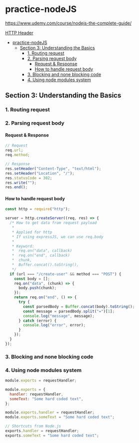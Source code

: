 # practice-nodeJS

https://www.udemy.com/course/nodejs-the-complete-guide/

[HTTP Header](https://developer.mozilla.org/en-US/docs/Web/HTTP/Headers)

- [practice-nodeJS](#practice-nodejs)
  - [Section 3: Understanding the Basics](#section-3-understanding-the-basics)
    - [1. Routing request](#1-routing-request)
    - [2. Parsing request body](#2-parsing-request-body)
      - [Request \& Response](#request--response)
      - [How to handle request body](#how-to-handle-request-body)
    - [3. Blocking and none blocking code](#3-blocking-and-none-blocking-code)
    - [4. Using node modules system](#4-using-node-modules-system)

## Section 3: Understanding the Basics

### 1. Routing request

### 2. Parsing request body

#### Request & Response

```js
// Request
req.url;
req.method;

// Response
res.setHeader("Content-Type", "text/html");
res.setHeader("Location", "/");
res.statusCode = 302;
res.write("");
res.end();
```

#### How to handle request body

```js
const http = require("http");

server = http.createServer((req, res) => {
  /* How to get data from request payload
   *
   * Applied for http
   * If using expressJS, we can use req.body
   *
   * Keyword:
   *  req.on("data", callback)
   *  req.on("end", callback)
   *  chunk,
   *  Buffer.concat().toString(),
   */
  if (url === "/create-user" && method === "POST") {
    const body = [];
    req.on("data", (chunk) => {
      body.push(chunk);
    });
    return req.on("end", () => {
      try {
        const parsedBody = Buffer.concat(body).toString();
        const message = parsedBody.split("=")[1];
        console.log("message", message);
      } catch (error) {
        console.log("error", error);
      }
    });
  }
});
```

### 3. Blocking and none blocking code

### 4. Using node modules system

```js
module.exports = requestHandler;

module.exports = {
  handler: requestHandler,
  someText: "Some hard coded text",
};

module.exports.handler = requestHandler;
module.exports.someText = "Some hard coded text";

// Shortcuts from Node.js
exports.handler = requestHandler;
exports.someText = "Some hard coded text";
```
